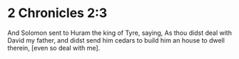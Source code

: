 # 2 Chronicles 2:3

And Solomon sent to Huram the king of Tyre, saying, As thou didst deal with David my father, and didst send him cedars to build him an house to dwell therein, [even so deal with me].